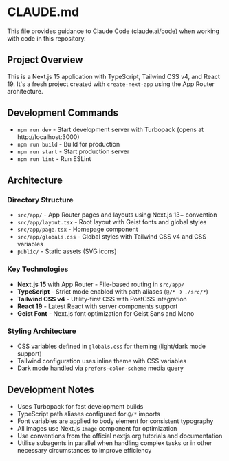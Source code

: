 # CLAUDE.md

This file provides guidance to Claude Code (claude.ai/code) when working with code in this repository.

## Project Overview

This is a Next.js 15 application with TypeScript, Tailwind CSS v4, and React 19. It's a fresh project created with `create-next-app` using the App Router architecture.

## Development Commands

- `npm run dev` - Start development server with Turbopack (opens at http://localhost:3000)
- `npm run build` - Build for production
- `npm run start` - Start production server
- `npm run lint` - Run ESLint

## Architecture

### Directory Structure
- `src/app/` - App Router pages and layouts using Next.js 13+ convention
- `src/app/layout.tsx` - Root layout with Geist fonts and global styles
- `src/app/page.tsx` - Homepage component
- `src/app/globals.css` - Global styles with Tailwind CSS v4 and CSS variables
- `public/` - Static assets (SVG icons)

### Key Technologies
- **Next.js 15** with App Router - File-based routing in `src/app/`
- **TypeScript** - Strict mode enabled with path aliases (`@/*` → `./src/*`)
- **Tailwind CSS v4** - Utility-first CSS with PostCSS integration
- **React 19** - Latest React with server components support
- **Geist Font** - Next.js font optimization for Geist Sans and Mono

### Styling Architecture
- CSS variables defined in `globals.css` for theming (light/dark mode support)
- Tailwind configuration uses inline theme with CSS variables
- Dark mode handled via `prefers-color-scheme` media query

## Development Notes

- Uses Turbopack for fast development builds
- TypeScript path aliases configured for `@/*` imports
- Font variables are applied to body element for consistent typography
- All images use Next.js `Image` component for optimization
- Use conventions from the official nextjs.org tutorials and documentation
- Utilise subagents in parallel when handling complex tasks or in other necessary circumstances to improve efficiency